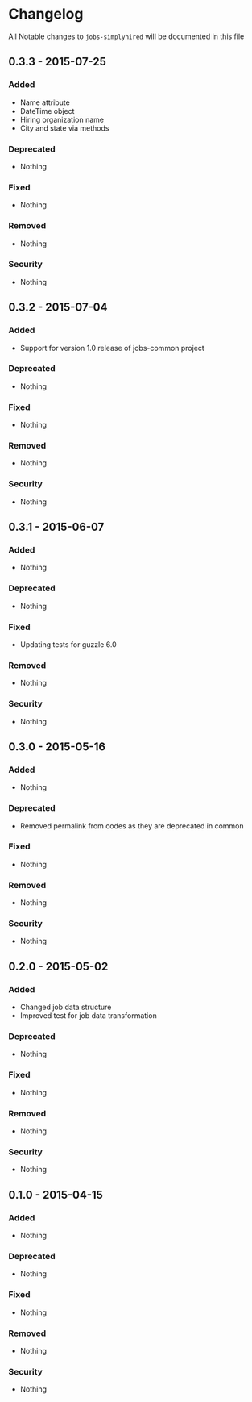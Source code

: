 # Changelog
All Notable changes to `jobs-simplyhired` will be documented in this file

## 0.3.3 - 2015-07-25

### Added
- Name attribute
- DateTime object
- Hiring organization name
- City and state via methods

### Deprecated
- Nothing

### Fixed
- Nothing

### Removed
- Nothing

### Security
- Nothing

## 0.3.2 - 2015-07-04

### Added
- Support for version 1.0 release of jobs-common project

### Deprecated
- Nothing

### Fixed
- Nothing

### Removed
- Nothing

### Security
- Nothing

## 0.3.1 - 2015-06-07

### Added
- Nothing

### Deprecated
- Nothing

### Fixed
- Updating tests for guzzle 6.0

### Removed
- Nothing

### Security
- Nothing

## 0.3.0 - 2015-05-16

### Added
- Nothing

### Deprecated
- Removed permalink from codes as they are deprecated in common

### Fixed
- Nothing

### Removed
- Nothing

### Security
- Nothing

## 0.2.0 - 2015-05-02

### Added
- Changed job data structure
- Improved test for job data transformation

### Deprecated
- Nothing

### Fixed
- Nothing

### Removed
- Nothing

### Security
- Nothing

## 0.1.0 - 2015-04-15

### Added
- Nothing

### Deprecated
- Nothing

### Fixed
- Nothing

### Removed
- Nothing

### Security
- Nothing
